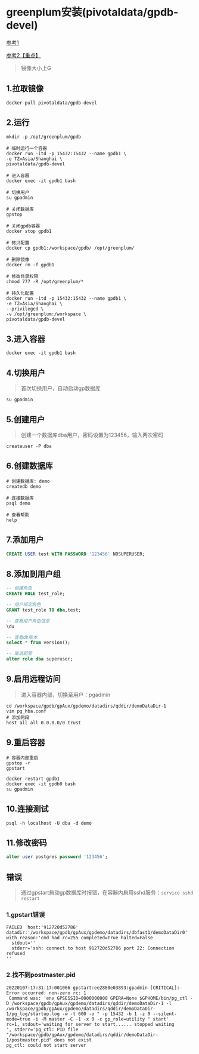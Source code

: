 # greenplum安装(pivotaldata/gpdb-devel)

[参考1](https://my.oschina.net/xiaozhublog/blog/2249525)

[参考2【重点】]([https://www.xswsym.online/pages/cf1834/#_9-%E9%87%8D%E5%90%AF%E5%AE%B9%E5%99%A8](https://www.xswsym.online/pages/cf1834/#_9-重启容器))

> 镜像大小上G

## 1.拉取镜像

```shell
docker pull pivotaldata/gpdb-devel
```

## 2.运行

```shell
mkdir -p /opt/greenplum/gpdb

# 临时运行一个容器
docker run -itd -p 15432:15432 --name gpdb1 \
-e TZ=Asia/Shanghai \
pivotaldata/gpdb-devel

# 进入容器
docker exec -it gpdb1 bash

# 切换用户
su gpadmin

# 关闭数据库
gpstop

# 关闭gpdb容器
docker stop gpdb1

# 拷贝配置
docker cp gpdb1:/workspace/gpdb/ /opt/greenplum/

# 删除镜像
docker rm -f gpdb1

# 修改目录权限
chmod 777 -R /opt/greenplum/*

# 持久化配置
docker run -itd -p 15432:15432 --name gpdb1 \
-e TZ=Asia/Shanghai \
--privileged \
-v /opt/greenplum:/workspace \
pivotaldata/gpdb-devel
```

## 3.进入容器

```shell
docker exec -it gpdb1 bash
```

## 4.切换用户

> 首次切换用户，自动启动gp数据库

```shell
su gpadmin
```

## 5.创建用户

> 创建一个数据库dba用户，密码设置为123456，输入两次密码

```
createuser -P dba
```

## 6.创建数据库

```shell
# 创建数据库: demo
createdb demo

# 连接数据库
psql demo

# 查看帮助
help
```

## 7.添加用户

```sql
CREATE USER test WITH PASSWORD '123456' NOSUPERUSER;
```

## 8.添加到用户组

```sql
-- 创建角色
CREATE ROLE test_role;

-- 用户绑定角色
GRANT test_role TO dba,test;

-- 查看用户角色信息
\du

-- 查看db版本
select * from version();

-- 取消超管
alter role dba superuser;
```

## 9.启用远程访问

> 进入容器内部，切换至用户：pgadmin

```shell
cd /workspace/gpdb/gpAux/gpdemo/datadirs/qddir/demoDataDir-1
vim pg_hba.conf
# 添加网段
host all all 0.0.0.0/0 trust
```

## 9.重启容器

```shell
# 容器内部重启
gpstop -r
gpstart

docker restart gpdb1
docker exec -it gpdb0 bash
su gpadmin
```

## 10.连接测试

```shell
psql -h localhost -U dba -d demo
```

## 11.修改密码

```sql
alter user postgres password '123456';
```

## 错误

> 通过gpstart启动gp数据库时报错，在容器内启用sshd服务：`service sshd restart`

### 1.gpstart错误

```shell
FAILED  host:'912720d52786' datadir:'/workspace/gpdb/gpAux/gpdemo/datadirs/dbfast1/demoDataDir0' with reason:'cmd had rc=255 completed=True halted=False
  stdout=''
  stderr='ssh: connect to host 912720d52786 port 22: Connection refused
''
```

### 2.找不到postmaster.pid

```shell
20220107:17:31:17:001066 gpstart:ee2880e03893:gpadmin-[CRITICAL]:-Error occurred: non-zero rc: 1
 Command was: 'env GPSESSID=0000000000 GPERA=None $GPHOME/bin/pg_ctl -D /workspace/gpdb/gpAux/gpdemo/datadirs/qddir/demoDataDir-1 -l /workspace/gpdb/gpAux/gpdemo/datadirs/qddir/demoDataDir-1/pg_log/startup.log -w -t 600 -o " -p 15432 -b 1 -z 0 --silent-mode=true -i -M master -C -1 -x 0 -c gp_role=utility " start'
rc=1, stdout='waiting for server to start...... stopped waiting
', stderr='pg_ctl: PID file "/workspace/gpdb/gpAux/gpdemo/datadirs/qddir/demoDataDir-1/postmaster.pid" does not exist
pg_ctl: could not start server
```

